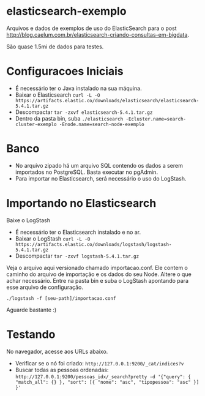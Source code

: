# elasticsearch-exemplo
Arquivos e dados de exemplos de uso do ElasticSearch para o post http://blog.caelum.com.br/elasticsearch-criando-consultas-em-bigdata.

São quase 1.5mi de dados para testes.

# Configuracoes Iniciais

+ É necessário ter o Java instalado na sua máquina.
+ Baixar o Elasticsearch ```curl -L -O https://artifacts.elastic.co/downloads/elasticsearch/elasticsearch-5.4.1.tar.gz```
+ Descompactar ```tar -zxvf elasticsearch-5.4.1.tar.gz```
+ Dentro da pasta bin, suba ```./elasticsearch -Ecluster.name=search-cluster-exemplo -Enode.name=search-node-exemplo```

# Banco

+ No arquivo zipado há um arquivo SQL contendo os dados a serem importados no PostgreSQL. Basta executar no pgAdmin.
+ Para importar no Elasticsearch, será necessário o uso do LogStash.

# Importando no Elasticsearch

Baixe o LogStash

+ É necessário ter o Elasticsearch instalado e no ar.
+ Baixar o LogStash ```curl -L -O https://artifacts.elastic.co/downloads/logstash/logstash-5.4.1.tar.gz```
+ Descompactar ```tar -zxvf logstash-5.4.1.tar.gz```

Veja o arquivo aqui versionado chamado importacao.conf. Ele contem o caminho do arquivo de importação e os dados do seu Node. Altere o que achar necessário. Entre na pasta bin e suba o LogStash apontando para esse arquivo de configuração.

```./logstash -f [seu-path]/importacao.conf```

Aguarde bastante :)

# Testando

No navegador, acesse aos URLs abaixo.

+ Verificar se o nó foi criado: ```http://127.0.0.1:9200/_cat/indices?v```
+ Buscar todas as pessoas ordenadas: ```http://127.0.0.1:9200/pessoas_idx/_search?pretty -d '{"query": { "match_all": {} }, "sort": [{ "nome": "asc", "tipopessoa": "asc" }] }'```





